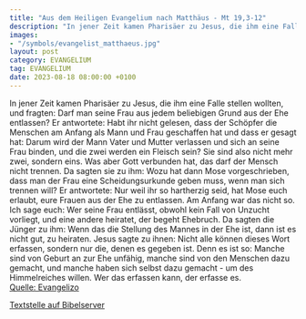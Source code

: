 ```yaml
---
title: "Aus dem Heiligen Evangelium nach Matthäus - Mt 19,3-12"
description: "In jener Zeit kamen Pharisäer zu Jesus, die ihm eine Falle stellen wollten, und fragten: Darf man seine Frau aus jedem beliebigen Grund aus der Ehe entlassen? Er antwortete: Habt ihr nicht gelesen, dass der Schöpfer die Menschen am Anfang als Mann und Frau geschaffen hat und dass...."
images:
- "/symbols/evangelist_matthaeus.jpg"
layout: post
category: EVANGELIUM
tag: EVANGELIUM
date: 2023-08-18 08:00:00 +0100
---
```

In jener Zeit kamen Pharisäer zu Jesus, die ihm eine Falle stellen wollten, und fragten: Darf man seine Frau aus jedem beliebigen Grund aus der Ehe entlassen?
Er antwortete: Habt ihr nicht gelesen, dass der Schöpfer die Menschen am Anfang als Mann und Frau geschaffen hat
und dass er gesagt hat: Darum wird der Mann Vater und Mutter verlassen und sich an seine Frau binden, und die zwei werden ein Fleisch sein?
Sie sind also nicht mehr zwei, sondern eins.<!--more--> Was aber Gott verbunden hat, das darf der Mensch nicht trennen.
Da sagten sie zu ihm: Wozu hat dann Mose vorgeschrieben, dass man der Frau eine Scheidungsurkunde geben muss, wenn man sich trennen will?
Er antwortete: Nur weil ihr so hartherzig seid, hat Mose euch erlaubt, eure Frauen aus der Ehe zu entlassen. Am Anfang war das nicht so.
Ich sage euch: Wer seine Frau entlässt, obwohl kein Fall von Unzucht vorliegt, und eine andere heiratet, der begeht Ehebruch.
Da sagten die Jünger zu ihm: Wenn das die Stellung des Mannes in der Ehe ist, dann ist es nicht gut, zu heiraten.
Jesus sagte zu ihnen: Nicht alle können dieses Wort erfassen, sondern nur die, denen es gegeben ist.
Denn es ist so: Manche sind von Geburt an zur Ehe unfähig, manche sind von den Menschen dazu gemacht, und manche haben sich selbst dazu gemacht - um des Himmelreiches willen. Wer das erfassen kann, der erfasse es.<br>
[Quelle: Evangelizo](https://evangeliumtagfuertag.org/DE/gospel)

[Textstelle auf Bibelserver](https://www.bibleserver.com/EU/Matthäus19,3-12)

